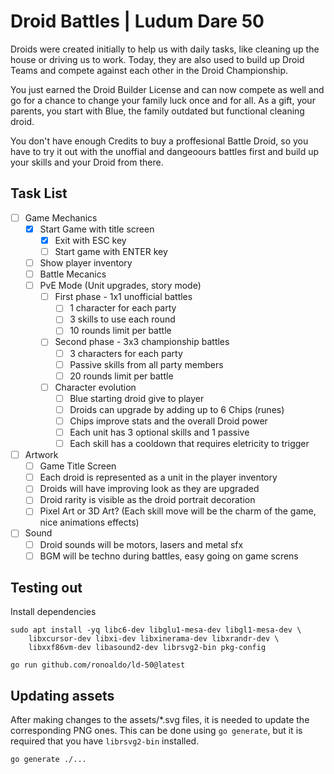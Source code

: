 # Droid Battles | Ludum Dare 50

Droids were created initially to help us with daily tasks, like cleaning up the
house or driving us to work. Today, they are also used to build up Droid Teams
and compete against each other in the Droid Championship.

You just earned the Droid Builder License and can now compete as well and go for
a chance to change your family luck once and for all. As a gift, your parents,
you start with Blue, the family outdated but functional cleaning droid.

You don't have enough Credits to buy a proffesional Battle Droid, so you have to
try it out with the unoffial and dangeoours battles first and build up your
skills and your Droid from there.

## Task List

- [ ] Game Mechanics
    - [x] Start Game with title screen
        - [x] Exit with ESC key
        - [ ] Start game with ENTER key
    - [ ] Show player inventory
    - [ ] Battle Mecanics
    - [ ] PvE Mode (Unit upgrades, story mode)
        - [ ] First phase - 1x1 unofficial battles
            - [ ] 1 character for each party
            - [ ] 3 skills to use each round
            - [ ] 10 rounds limit per battle
        - [ ] Second phase - 3x3 championship battles
            - [ ] 3 characters for each party
            - [ ] Passive skills from all party members
            - [ ] 20 rounds limit per battle
        - [ ] Character evolution
            - [ ] Blue starting droid give to player
            - [ ] Droids can upgrade by adding up to 6 Chips (runes)
            - [ ] Chips improve stats and the overall Droid power
            - [ ] Each unit has 3 optional skills and 1 passive
            - [ ] Each skill has a cooldown that requires eletricity to trigger
- [ ] Artwork
    - [ ] Game Title Screen
    - [ ] Each droid is represented as a unit in the player inventory
    - [ ] Droids will have improving look as they are upgraded
    - [ ] Droid rarity is visible as the droid portrait decoration
    - [ ] Pixel Art or 3D Art? (Each skill move will be the charm of the game, nice animations effects)
- [ ] Sound
    - [ ] Droid sounds will be motors, lasers and metal sfx
    - [ ] BGM will be techno during battles, easy going on game screns

## Testing out

Install dependencies

    sudo apt install -yq libc6-dev libglu1-mesa-dev libgl1-mesa-dev \
        libxcursor-dev libxi-dev libxinerama-dev libxrandr-dev \
        libxxf86vm-dev libasound2-dev librsvg2-bin pkg-config 

    go run github.com/ronoaldo/ld-50@latest

## Updating assets

After making changes to the assets/*.svg files, it is needed to update the
corresponding PNG ones. This can be done using `go generate`, but it is required
that you have `librsvg2-bin` installed.

    go generate ./...